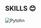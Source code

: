 ## SKILLS 😊
![Pytohn](https://img.shields.io/badge/Pythin-3776AB?&style=for-the-badge&logo=Python&logoColor=white)

<!---
HyunJJJUN/HyunJJJUN is a ✨ special ✨ repository because its `README.md` (this file) appears on your GitHub profile.
You can click the Preview link to take a look at your changes.
--->
